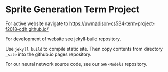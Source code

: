 Sprite Generation Term Project
=========================

For active website navigate to https://uwmadison-cs534-term-project-f2018-cdh.github.io/

For development of website see jekyll-build repository.

Use `jekyll build` to compile static site. Then copy contents from
directory `_site` into the github.io pages repository.

For our neural network source code, see our `GAN-Models` repository.
